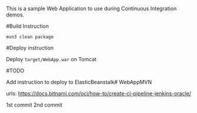 This is a sample Web Application to use during Continuous Integration demos.

#Build Instruction

```
mvn3 clean package
```

#Deploy instruction

Deploy ```target/WebApp.war``` on Tomcat
 
#TODO
 
Add instruction to deploy to ElasticBeanstalk# WebAppMVN

urls:
https://docs.bitnami.com/oci/how-to/create-ci-pipeline-jenkins-oracle/

1st commit
2nd commit
